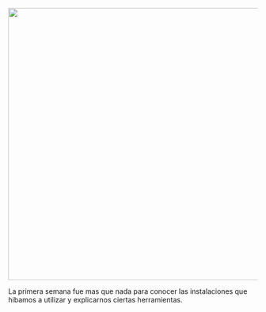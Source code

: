 <p align="center">
    <img src="../Imagenes/Syllabus.png" width="550">
</p>

La primera semana fue mas que nada para conocer las instalaciones que hibamos a utilizar y explicarnos ciertas herramientas.